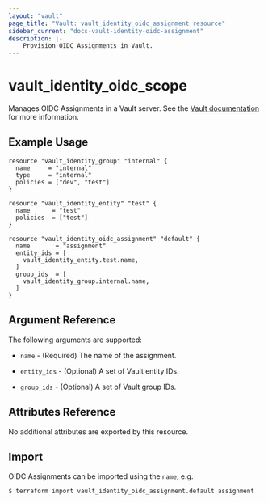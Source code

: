 ```yaml
---
layout: "vault"
page_title: "Vault: vault_identity_oidc_assignment resource"
sidebar_current: "docs-vault-identity-oidc-assignment"
description: |-
    Provision OIDC Assignments in Vault.
---
```


# vault\_identity\_oidc\_scope

Manages OIDC Assignments in a Vault server. See the [Vault documentation](https://www.vaultproject.io/api-docs/secret/identity/oidc-provider#create-or-update-an-assignment)
for more information.

## Example Usage

```hcl
resource "vault_identity_group" "internal" {
  name     = "internal"
  type     = "internal"
  policies = ["dev", "test"]
}

resource "vault_identity_entity" "test" {
  name      = "test"
  policies  = ["test"]
}

resource "vault_identity_oidc_assignment" "default" {
  name       = "assignment"
  entity_ids = [
    vault_identity_entity.test.name,
  ]
  group_ids  = [
    vault_identity_group.internal.name,
  ]
}
```

## Argument Reference

The following arguments are supported:

* `name` - (Required) The name of the assignment.

* `entity_ids` - (Optional) A set of Vault entity IDs.

* `group_ids` - (Optional) A set of Vault group IDs.

## Attributes Reference

No additional attributes are exported by this resource.

## Import

OIDC Assignments can be imported using the `name`, e.g.

```
$ terraform import vault_identity_oidc_assignment.default assignment
```
